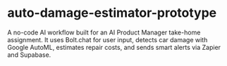 # auto-damage-estimator-prototype
 A no-code AI workflow built for an AI Product Manager take-home assignment. It uses Bolt.chat for user input, detects car damage with Google AutoML, estimates repair costs, and sends smart alerts via Zapier and Supabase.
